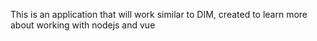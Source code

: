This is an application that will work similar to DIM, created to learn more about working with nodejs and vue
